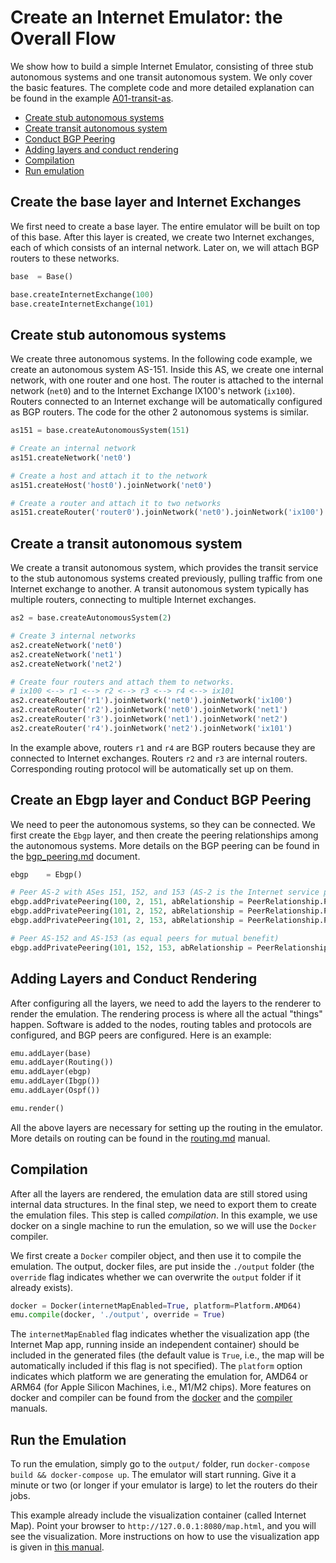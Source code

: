 # Create an Internet Emulator: the Overall Flow


We show how to build a simple Internet Emulator, consisting 
of three stub autonomous systems and one transit autonomous system. 
We only cover the basic features. 
The complete code and more detailed explanation 
can be found in the example [A01-transit-as](../../examples/A01-transit-as).

- [Create stub autonomous systems](#create-stub-as)
- [Create transit autonomous system](#create-transit-as)
- [Conduct BGP Peering](#bgp-peering)
- [Adding layers and conduct rendering](#rendering)
- [Compilation](#compilation)
- [Run emulation](#run-emulation)


<a id="create-stub-as"></a>
## Create the base layer and Internet Exchanges 

We first need to create a base layer. The entire emulator 
will be built on top of this base. 
After this layer is created, we create two Internet exchanges,
each of which consists of an internal network. Later on,
we will attach BGP routers to these networks. 


```python
base  = Base()

base.createInternetExchange(100)
base.createInternetExchange(101)
```

<a id="create-stub-as"></a>
## Create stub autonomous systems

We create three autonomous systems. In the following code example,
we create an autonomous system AS-151. Inside this AS, we create 
one internal network, with one router and one host. The router
is attached to the internal network (`net0`) and to the 
Internet Exchange IX100's network (`ix100`). Routers connected to
an Internet exchange will be automatically configured as BGP routers.
The code for the other 2 autonomous systems is similar. 


```python
as151 = base.createAutonomousSystem(151)

# Create an internal network 
as151.createNetwork('net0')

# Create a host and attach it to the network
as151.createHost('host0').joinNetwork('net0')

# Create a router and attach it to two networks
as151.createRouter('router0').joinNetwork('net0').joinNetwork('ix100')
```

<a id="create-transit-as"></a>
## Create a transit autonomous system

We create a transit autonomous system, which provides the 
transit service to the stub autonomous systems created
previously, pulling traffic from one Internet exchange to another.
A transit autonomous system typically has multiple 
routers, connecting to multiple Internet exchanges. 

```python
as2 = base.createAutonomousSystem(2)

# Create 3 internal networks
as2.createNetwork('net0')
as2.createNetwork('net1')
as2.createNetwork('net2')

# Create four routers and attach them to networks. 
# ix100 <--> r1 <--> r2 <--> r3 <--> r4 <--> ix101
as2.createRouter('r1').joinNetwork('net0').joinNetwork('ix100')
as2.createRouter('r2').joinNetwork('net0').joinNetwork('net1')
as2.createRouter('r3').joinNetwork('net1').joinNetwork('net2')
as2.createRouter('r4').joinNetwork('net2').joinNetwork('ix101')
```

In the example above, routers `r1` and `r4` are BGP routers 
because they are connected to Internet exchanges. Routers `r2`
and `r3` are internal routers. Corresponding routing protocol
will be automatically set up on them. 



<a id="bgp-peering"></a>
## Create an Ebgp layer and Conduct BGP Peering

We need to peer the autonomous systems, so they can be connected. 
We first create the `Ebgp` layer, and then create the 
peering relationships among the autonomous systems. More details on the 
BGP peering can be found in the [bgp_peering.md](./bgp_peering.md)
document. 


```python
ebgp    = Ebgp()

# Peer AS-2 with ASes 151, 152, and 153 (AS-2 is the Internet service provider)
ebgp.addPrivatePeering(100, 2, 151, abRelationship = PeerRelationship.Provider)
ebgp.addPrivatePeering(101, 2, 152, abRelationship = PeerRelationship.Provider)
ebgp.addPrivatePeering(101, 2, 153, abRelationship = PeerRelationship.Provider)

# Peer AS-152 and AS-153 (as equal peers for mutual benefit)
ebgp.addPrivatePeering(101, 152, 153, abRelationship = PeerRelationship.Peer)
```


<a id="rendering"></a>
## Adding Layers and Conduct Rendering

After configuring all the layers, we need to add the layers to the renderer to
render the emulation.  The rendering process is where all the actual "things"
happen. Software is added to the nodes, routing tables and protocols are
configured, and BGP peers are configured.  Here is an example:


```python
emu.addLayer(base)
emu.addLayer(Routing())
emu.addLayer(ebgp)
emu.addLayer(Ibgp())
emu.addLayer(Ospf())

emu.render()
```

All the above layers are necessary for setting up the routing 
in the emulator. More details on routing can be found in
the [routing.md](./routing.md) manual.


<a id="compilation"></a>
## Compilation

After all the layers are rendered, the emulation data 
are still stored using internal data structures. In the final step,
we need to export them to create the emulation files. This step is 
called *compilation*. In this example, we use docker on a single machine
to run the emulation, so we will use the `Docker` compiler. 

We first create a `Docker` compiler object, and then 
use it to compile the emulation. The output, docker files,
are put inside the `./output` folder (the `override` flag
indicates whether we can overwrite the `output` folder if
it already exists). 


```python
docker = Docker(internetMapEnabled=True, platform=Platform.AMD64)
emu.compile(docker, './output', override = True)
```

The `internetMapEnabled` flag indicates whether the 
visualization app (the Internet Map app, running inside an independent container) 
should be included in the generated 
files (the default value is `True`, i.e., the map will
be automatically included if this flag is not specified). 
The `platform` option indicates which platform
we are generating the emulation for, AMD64 or ARM64 (for Apple Silicon
Machines, i.e., M1/M2 chips). 
More features on docker and compiler can be 
found from the [docker](./docker.md) and the [compiler](./compiler.md)
manuals. 


<a id="run-emulation"></a>
## Run the Emulation

To run the emulation, simply go to the `output/` folder,
run `docker-compose build && docker-compose up`. 
The emulator will start running. Give it a
minute or two (or longer if your emulator is large) 
to let the routers do their jobs.

This example already include the visualization container (called Internet
Map). Point your browser to `http://127.0.0.1:8080/map.html`, and you will
see the visualization. More instructions on how to use the visualization app
is given in [this manual](./internet_map.md). 
